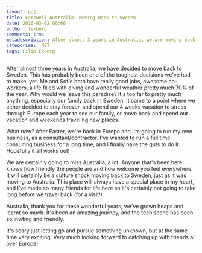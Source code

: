 ```yaml
---
layout: post
title: Farewell Australia! Moving Back to Sweden
date: 2016-03-02 00:00
author: fekberg
comments: true
metadescription: After almost 3 years in Australia, we are moving back to Sweden!
categories: .NET
tags: Filip Ekberg
---
```

After almost three years in Australia, we have decided to move back to Sweden. This has probably been one of the toughest decisions we've had to make, yet. Me and Sofie both have really good jobs, awesome co-workers, a life filled with diving and wonderful weather pretty much 70% of the year. Why would we leave this paradise? It's too far to pretty much anything, especially our family back in Sweden. It came to a point where we either decided to stay forever, and spend our 4 weeks vacation to stress through Europe each year to see our family, or move back and spend our vacation and weekends traveling new places.

What now? After Easter, we're back in Europe and I'm going to run my own business, as a consultant/contractor. I've wanted to run a full time consulting business for a long time, and I finally have the guts to do it. Hopefully it all works out!

We are certainly going to miss Australia, a lot. Anyone that's been here knows how friendly the people are and how welcome you feel everywhere. It will certainly be a culture shock moving back to Sweden, just as it was moving to Australia. This place will always have a special place in my heart, and I've made so many friends for life here so it's certainly not going to take long before we travel back (for a visit!).

Australia, thank you for these wonderful years, we've grown heaps and learnt so much. It's been an amazing journey, and the tech scene has been so inviting and friendly.

It's scary just letting go and pursue something unknown, but at the same time very exciting. Very much looking forward to catching up with friends all over Europe!